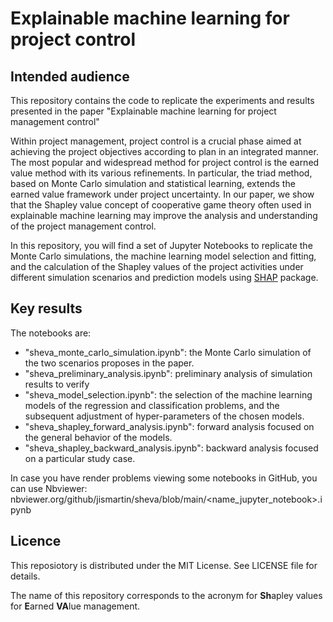 # Explainable machine learning for project control

## Intended audience
This repository contains the code to replicate the experiments and results presented in the paper "Explainable machine learning for project management control"

Within project management, project control is a crucial phase aimed at achieving the project objectives according to plan in an integrated manner. The most popular and widespread method for project control is the earned value method with its various refinements. In particular, the triad method, based on Monte Carlo simulation and statistical learning, extends the earned value framework under project uncertainty. In our paper, we show that the Shapley value concept of cooperative game theory often used in explainable machine learning may improve the analysis and understanding of the project management control. 

In this repository, you will find a set of Jupyter Notebooks to replicate the Monte Carlo simulations, the machine learning model selection and fitting, and the calculation of the Shapley values of the project activities under different simulation scenarios and prediction models using [SHAP](https://github.com/slundberg/shap) package.

## Key results

The notebooks are:
* "sheva_monte_carlo_simulation.ipynb": the Monte Carlo simulation of the two scenarios proposes in the paper.
* "sheva_preliminary_analysis.ipynb": preliminary analysis of simulation results to verify
* "sheva_model_selection.ipynb": the selection of the machine learning models of the regression and classification problems, and the subsequent adjustment of hyper-parameters of the chosen models.
* "sheva_shapley_forward_analysis.ipynb": forward analysis focused on the general behavior of the models.
* "sheva_shapley_backward_analysis.ipynb": backward analysis focused on a particular study case.


In case you have render problems viewing some notebooks in GitHub, you can use Nbviewer: nbviewer.org/github/jismartin/sheva/blob/main/<name_jupyter_notebook>.ipynb

## Licence

This reposiotory is distributed under the MIT License. See LICENSE file for details.

The name of this repository corresponds to the acronym for **Sh**apley values for **E**arned **VA**lue management.
